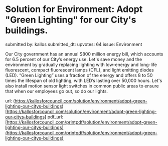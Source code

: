 # Solution for Environment: Adopt "Green Lighting" for our City's buildings. #

submitted by: kallos
submitted_dt: 
upvotes: 64
issue: Environment

Our City government has an annual $800 million energy bill, which accounts for 6.5 percent of our City’s energy use. Let's save money and the environment by gradually replacing lighting with low-energy and long-life fluorescent, compact fluorescent lamps (CFL), and light emitting diodes (LED). “Green Lighting” uses a fraction of the energy and offers 8 to 50 times the lifespan of old lighting, with LED’s lasting over 50,000 hours. Let's also install motion sensor light switches in common public areas to ensure that when our employees go out, so do our lights.

url: (https://kallosforcouncil.com/solution/environment/adopt-green-lighting-our-citys-buildings)[https://kallosforcouncil.com/solution/environment/adopt-green-lighting-our-citys-buildings]
pdf_url: [https://kallosforcouncil.com/printpdf/solution/environment/adopt-green-lighting-our-citys-buildings](https://kallosforcouncil.com/printpdf/solution/environment/adopt-green-lighting-our-citys-buildings)